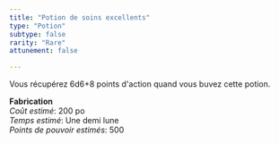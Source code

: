 ```yaml
---
title: "Potion de soins excellents"
type: "Potion"
subtype: false
rarity: "Rare"
attunement: false

---
```

Vous récupérez 6d6+8 points d'action quand vous buvez cette potion.  

**Fabrication**  
*Coût estimé*: 200 po    
*Temps estimé*: Une demi lune  
*Points de pouvoir estimés*: 500      
